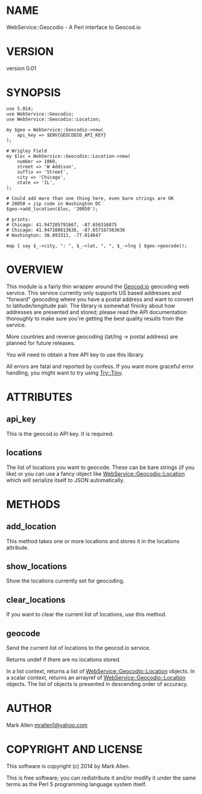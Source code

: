 # NAME

WebService::Geocodio - A Perl interface to Geocod.io

# VERSION

version 0.01

# SYNOPSIS

    use 5.014;
    use WebService::Geocodio;
    use WebService::Geocodio::Location;

    my $geo = WebService::Geocodio->new(
        api_key => $ENV{GEOCODIO_API_KEY}
    );

    # Wrigley Field
    my $loc = WebService::Geocodio::Location->new(
        number => 1060,
        street => 'W Addison',
        suffix => 'Street',
        city => 'Chicago',
        state => 'IL',
    );

    # Could add more than one thing here, even bare strings are OK
    # 20050 = zip code in Washington DC
    $geo->add_location($loc, '20050');

    # prints:
    # Chicago: 41.947205791667, -87.656316875
    # Chicago: 41.947180613636, -87.657167363636
    # Washington: 38.893311, -77.014647

    map { say $_->city, ": ", $_->lat, ", ", $_->lng } $geo->geocode();

# OVERVIEW

This module is a fairly thin wrapper around the [Geocod.io](http://geocod.io) geocoding web service.
This service currently only supports US based addresses and "forward" geocoding where you have a postal
address and want to convert to latitude/longitude pair.  The library is somewhat finicky about 
how addresses are presented and stored; please read the API documentation thoroughly to make sure
you're getting the best quality results from the service.

More countries and reverse geocoding (lat/lng -> postal address) are planned for future releases.

You will need to obtain a free API key to use this library.

All errors are fatal and reported by confess.  If you want more graceful error handling, you might
want to try using [Try::Tiny](http://search.cpan.org/perldoc?Try::Tiny).

# ATTRIBUTES

## api\_key

This is the geocod.io API key. It is required.

## locations

The list of locations you want to geocode.  These can be bare strings (if you like) or
you can use a fancy object like [WebService::Geocodio::Location](http://search.cpan.org/perldoc?WebService::Geocodio::Location) which will serialize
itself to JSON automatically.

# METHODS

## add\_location

This method takes one or more locations and stores it in the locations attribute.

## show\_locations

Show the locations currently set for geocoding.

## clear\_locations

If you want to clear the current list of locations, use this method.

## geocode

Send the current list of locations to the geocod.io service.

Returns undef if there are no locations stored.

In a list context, returns a list of [WebService::Geocodio::Location](http://search.cpan.org/perldoc?WebService::Geocodio::Location) objects.  In a scalar context,
returns an arrayref of [WebService::Geocodio::Location](http://search.cpan.org/perldoc?WebService::Geocodio::Location) objects. The list of objects is presented
in descending order of accuracy.

# AUTHOR

Mark Allen <mrallen1@yahoo.com>

# COPYRIGHT AND LICENSE

This software is copyright (c) 2014 by Mark Allen.

This is free software; you can redistribute it and/or modify it under
the same terms as the Perl 5 programming language system itself.
